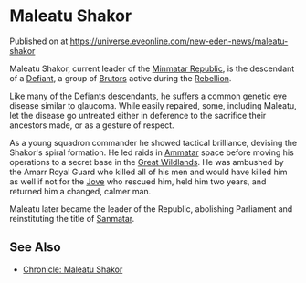 # Maleatu Shakor
Published on  at https://universe.eveonline.com/new-eden-news/maleatu-shakor

Maleatu Shakor, current leader of the [Minmatar Republic](1rpu7pfwTPVznAczjw2pOp),
is the descendant of a [Defiant](6aq75j8f7bMZckaqXWXSC6), a group of
[Brutors](brutor-tribe) active during the
[Rebellion](25a8Ts7aOIqgem8gcsm71N).

Like many of the Defiants descendants, he suffers a common genetic eye
disease similar to glaucoma. While easily repaired, some, including
Maleatu, let the disease go untreated either in deference to the
sacrifice their ancestors made, or as a gesture of respect.

As a young squadron commander he showed tactical brilliance, devising
the Shakor's spiral formation. He led raids in
[Ammatar](2RCNqNOW8kV95yCFhjfhnz) space before moving his operations to a
secret base in the [Great Wildlands](great-wildlands).
He was ambushed by the Amarr Royal Guard who killed all of his men and
would have killed him as well if not for the [Jove](6xoRWydZHCG4nplVmqXV9G) who
rescued him, held him two years, and returned him a changed, calmer man.

Maleatu later became the leader of the Republic, abolishing Parliament
and reinstituting the title of [Sanmatar](180IYq6xQy0PzfGH6hLEuO).

See Also
--------
- [Chronicle: Maleatu Shakor](5vw7xriIpkOTYTUGfyBoSb)
